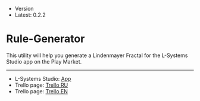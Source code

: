 - Version
- Latest: 0.2.2
# Rule-Generator
This utility will help you generate a Lindenmayer Fractal for the L-Systems Studio app on the Play Market.
***
- L-Systems Studio: [App](https://play.google.com/store/apps/details?id=com.playposse.thomas.lindenmayer&hl=ru)
- Trello page: [Trello RU](https://trello.com/b/nKGpBzlW/rule-generator-ru)
- Trello page: [Trello EN](https://trello.com/b/nKGpBzlW/rule-generator-en)
